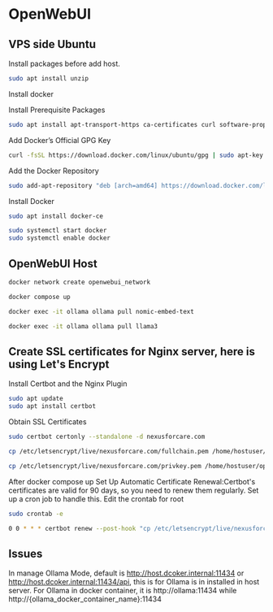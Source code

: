 # OpenWebUI


## VPS side Ubuntu

Install packages before add host.

```bash
sudo apt install unzip
```

Install docker

Install Prerequisite Packages

```bash
sudo apt install apt-transport-https ca-certificates curl software-properties-common
```

Add Docker’s Official GPG Key

```bash
curl -fsSL https://download.docker.com/linux/ubuntu/gpg | sudo apt-key add -
```

Add the Docker Repository

```bash
sudo add-apt-repository "deb [arch=amd64] https://download.docker.com/linux/ubuntu $(lsb_release -cs) stable"
```

Install Docker

```bash
sudo apt install docker-ce
```

```bash
sudo systemctl start docker
sudo systemctl enable docker
```

## OpenWebUI Host

```bash
docker network create openwebui_network
```

```bash
docker compose up
```

```bash
docker exec -it ollama ollama pull nomic-embed-text
```

```bash
docker exec -it ollama ollama pull llama3
```

## Create SSL certificates for Nginx server, here is using Let's Encrypt

 Install Certbot and the Nginx Plugin

```bash
sudo apt update
sudo apt install certbot
```

Obtain SSL Certificates

```bash
sudo certbot certonly --standalone -d nexusforcare.com
```

```bash
cp /etc/letsencrypt/live/nexusforcare.com/fullchain.pem /home/hostuser/openwebui/nginx/certs/hostname-domain.crt
```

```bash
cp /etc/letsencrypt/live/nexusforcare.com/privkey.pem /home/hostuser/openwebui/nginx/certs/hostname-domain.key
```

After docker compose up
Set Up Automatic Certificate Renewal:Certbot's certificates are valid for 90 days, so you need to renew them regularly. Set up a cron job to handle this. Edit the crontab for root

```bash
sudo crontab -e
```

```bash
0 0 * * * certbot renew --post-hook "cp /etc/letsencrypt/live/nexusforcare.com/fullchain.pem /home/hostuser/openwebui/nginx/certs/hostname-domain.crt && cp /etc/letsencrypt/live/nexusforcare.com/privkey.pem /home/hostuser/openwebui/nginx/certs/hostname-domain.key && docker-compose restart nginx"
```

## Issues

In manage Ollama Mode, default is http://host.dcoker.internal:11434 or http://host.dcoker.internal:11434/api, this is for Ollama is in installed in host server. 
For Ollama in docker container, it is http://ollama:11434 while http://{ollama_docker_container_name}:11434